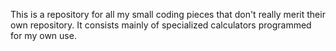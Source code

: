 This is a repository for all my small coding pieces that don't really merit their own repository. It consists mainly of specialized calculators
programmed for my own use.

